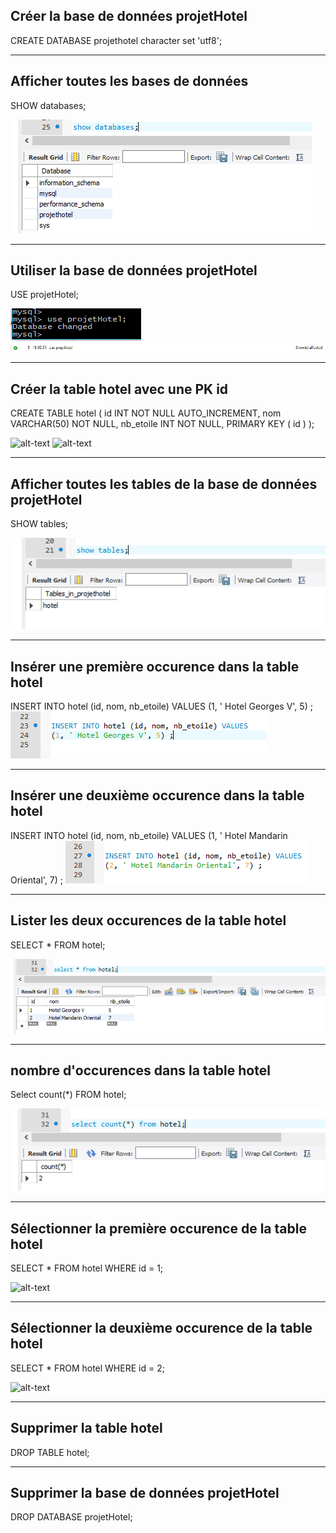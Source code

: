 ## Créer la base de données projetHotel
CREATE DATABASE projethotel character set 'utf8';

-------------------------

## Afficher toutes les bases de données
SHOW databases;

![alt-text](https://github.com/Dolois/sql_requetes/blob/master/afficher%20toutes%20les%20databases.png)

-------------------------

## Utiliser la base de données projetHotel
USE projetHotel;

![alt-text](https://github.com/Dolois/sql_requetes/blob/master/utiliser%20la%20database%20projetHotel.png)
![alt-text](https://github.com/Dolois/sql_requetes/blob/master/utiliser%20la%20database%20projetHotel%20validation.png)

-------------------------

## Créer la table hotel avec une PK id
CREATE TABLE hotel (
	id INT NOT NULL AUTO_INCREMENT,
	nom VARCHAR(50) NOT NULL,
	nb_etoile INT NOT NULL,
	PRIMARY KEY ( id )
);

![alt-text](https://github.com/Dolois/sql_requetes/blob/master/créer%20la%20table%20hotel%20de%20la%20database%20projetHotel.png)
![alt-text](https://github.com/Dolois/sql_requetes/blob/master/créer%20la%20table%20hotel%20de%20la%20database%20projetHotel%20validation.png)

-------------------------

## Afficher toutes les tables de la base de données projetHotel
SHOW tables;

![alt-text](https://github.com/Dolois/sql_requetes/blob/master/afficher%20les%20tables%20de%20la%20database%20projetHotel.png)

-------------------------

## Insérer une première occurence dans la table hotel
INSERT INTO hotel (id, nom, nb_etoile) VALUES
(1, ' Hotel Georges V', 5) ;
![alt-text](https://github.com/Dolois/sql_requetes/blob/master/insérer%20une%20première%20occurence%20dans%20la%20table%20hotel.png)

-------------------------

## Insérer une deuxième occurence dans la table hotel
INSERT INTO hotel (id, nom, nb_etoile) VALUES
(1, ' Hotel Mandarin Oriental', 7) ;
![alt-text](https://github.com/Dolois/sql_requetes/blob/master/insérer%20une%20deuxième%20occurence%20dans%20la%20table%20hotel.png)

-------------------------

## Lister les deux occurences de la table hotel
SELECT * FROM hotel;

![alt-text](https://github.com/Dolois/sql_requetes/blob/master/lister%20les%20deux%20occurences%20de%20la%20table%20hotel.png)

-------------------------

## nombre d'occurences dans la table hotel
Select count(*) FROM hotel;

![alt-text](https://github.com/Dolois/sql_requetes/blob/master/nombre%20d'occurences%20dans%20la%20table%20hotel.png)

-------------------------

## Sélectionner la première occurence de la table hotel
SELECT * FROM hotel WHERE id = 1;

![alt-text](https://github.com/Dolois/sql_requetes/blob/master/selectionner%20la%20première%20occurence%20de%20la%20table%20hotel.bmp)

-------------------------

## Sélectionner la deuxième occurence de la table hotel
SELECT * FROM hotel WHERE id = 2;

![alt-text](https://github.com/Dolois/sql_requetes/blob/master/selectionner%20la%20deuxième%20occurence%20de%20la%20table%20hotel.png)

-------------------------

## Supprimer la table hotel
DROP TABLE hotel;

-------------------------

## Supprimer la base de données projetHotel
DROP DATABASE projetHotel;
